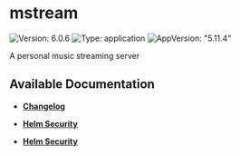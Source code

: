 # mstream

![Version: 6.0.6](https://img.shields.io/badge/Version-6.0.6-informational?style=flat-square) ![Type: application](https://img.shields.io/badge/Type-application-informational?style=flat-square) ![AppVersion: "5.11.4"](https://img.shields.io/badge/AppVersion-"5.11.4"-informational?style=flat-square)

A personal music streaming server

## Available Documentation

- [**Changelog**](CHANGELOG)

- [**Helm Security**](container-security)

- [**Helm Security**](helm-security)

